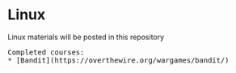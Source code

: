 # Linux
Linux materials will be posted in this repository
<pre>
Completed courses: 
* [Bandit](https://overthewire.org/wargames/bandit/)                                                                          ![30%](https://progress-bar.dev/30)
</pre>
